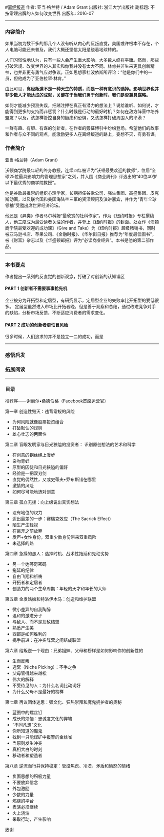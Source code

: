 #[离经叛道](https://book.douban.com/subject/26823208/)
作者:  亚当·格兰特 / Adam Grant
出版社: 浙江大学出版社
副标题: 不按常理出牌的人如何改变世界
出版年: 2016-07
***
### 内容简介 
如果当初为数不多的那几个人没有听从内心的反叛直觉，美国或许根本不存在，个人电脑可能还未普及，我们大概还坚信太阳是绕着地球转的。

人们习惯性地认为，只有一些人会产生重大影响，大多数人终将平庸。然而，那些打破常规、改变世界的人其实和你我并没有太大不同。林肯并非生来更具创新精神，也并非更有勇气应对争议。正如思想家杜波依斯所评论：“他是你们中的一员，但他成为了亚伯拉罕·林肯。”

由此可见，**离经叛道不是一种天生的特质，而是一种有意识的选择。影响世界也并非少数人才能达成的成就，关键在于当我们勇于创新时，我们是否兼具谋略。**

如何才能减少预测失误，把赌注押在真正有潜力的想法上？说给谁听、如何说，才能得到更多的支持而非惩罚？什么时候是行动的最好时机？如何在敌方阵营中培养盟友？以及，该怎样管控自身的疑虑和恐惧，又该怎样打破周围人的冷漠？

一群有趣、有胆、有谋的创新者，在作者的旁征博引中纷纷登场。希望他们的故事和作者与众不同的观点，能激励更多人在离经叛道的路上，妄想不灭，有勇有谋。

### 作者简介 
亚当·格兰特（Adam Grant）

沃顿商学院最年轻的终身教授，连续四年被评为“沃顿最受欢迎的教师”，位居“全球25位最具影响力的管理思想家”之列，并入围《商业周刊》评选出的“40位40岁以下最优秀的商学院教授”。

他是谷歌最推崇的组织心理学家，长期担任谷歌公司、强生集团、高盛集团、皮克斯动画，以及联合国和美国海陆空三军的资深顾问及演讲嘉宾，并作为“青年全球领袖”受邀出席世界经济论坛。

他还是《异类》作者马尔科姆“最欣赏的社科作家”。作为《纽约时报》专栏撰稿人，他三度成为最受读者关注的作者，并登上《纽约时报》的封面。处女作《沃顿商学院最受欢迎的成功课》（Give and Take）为《纽约时报》超级畅销书，同时被亚马逊书店、苹果公司、《金融时报》、《华尔街日报》推荐为“年度最佳图书”，被《财富》杂志以及《华盛顿邮报》评为“必读商业经典”。本书是他的第二部作品。
***
### 本书要点
作者提出一系列的反直觉的创新观念，打破了对创新的认知误区
#### PART 1  创新者不需要事事抢先机
企业被分为开拓型和定居型，有研究显示，定居型企业的失败率比开拓型的要低很多。
定居型虽然进入市场比开拓者晚，但是善于观察和总结，通过改进竞争对手的缺陷，分析市场反馈，不断适应消费者的需求变化。

#### PART 2 成功的创新者更怕冒风险
很多时候，人们追求的并不是独立一二的成功，而是

***
### 感悟启发
### 拓展阅读
***
### 目录
推荐序——谢丽尔•桑德伯格（Facebook首席运营官）

第一章 创造性毁灭：违背常规的风险
- 为何风险就像股票投资组合
- 打破默认的规则
- 雄心壮志的两面性

第二章 盲眼发明家与目光狭隘的投资者： 识别原创想法的艺术和科学
- 在创意的钢丝绳上漫步
- 亲吻青蛙
- 原型的囚徒和目光狭隘的偏好
- 经验是一把双刃剑
- 直觉的偶然性，又或史蒂夫•乔布斯错在哪里
- 激情的风险
- 如何尽可能地选对创意

第三章 孤立无援：向上级说出真实想法
- 没有地位的权力
- 迈出最差的一步：赛瑞克效应（The Sacrick Effect）
- 陌生产生轻视
- 在离开之前放弃
- 发声+女性身份，双重少数身份带来双重风险
- 未选择的路

第四章 急躁的愚人：选择时机、战术性拖延和先动劣势
- 另一个达芬奇密码
- 拖延的纪律
- 自由飞翔和祈祷
- 开拓者和定居者
- 创造力的两个生命周期：年轻的天才和年长的大师

第五章 金发姑娘和特洛伊木马：创造和维护联盟
- 微小差异的自我陶醉
- 温和的激进分子
- 与敌人、而不是友敌结盟
- 熟悉产生美
- 西部是如何胜利的
- 携手前进：在冲突阵营之间结成联盟

第六章 给叛逆一个理由：兄弟姐妹、父母和榜样是如何影响你的创新性的
- 生而反叛
- 选窝（Niche Picking）：不争之争
- 父母管得越来越松
- 伟大的解释
- 不受待见的人：为什么名词比动词好
- 为什么父母不是最好的榜样

第七章 再议团体迷思：强文化、狂热崇拜和魔鬼拥护者的奥秘
- 蓝图中的螺丝钉
- 成长的烦恼：忠诚度文化的弊端
- “不同凡想”文化
- 你所知道的魔鬼
- 找到一只能煤矿中报警的金丝雀
- 当原则发生冲突
- 真相大白的时刻
- 移动者和塑造者

第八章 逆流而行并保持稳定：管控焦虑、冷漠、矛盾和愤怒的情绪
- 负面思想的积极力量
- 不要放弃信念
- 外包激励
- 少数的力量
- 燃烧的平台
- 表演必须继续
- 火上浇油
- 采取行动，产生影响

致谢